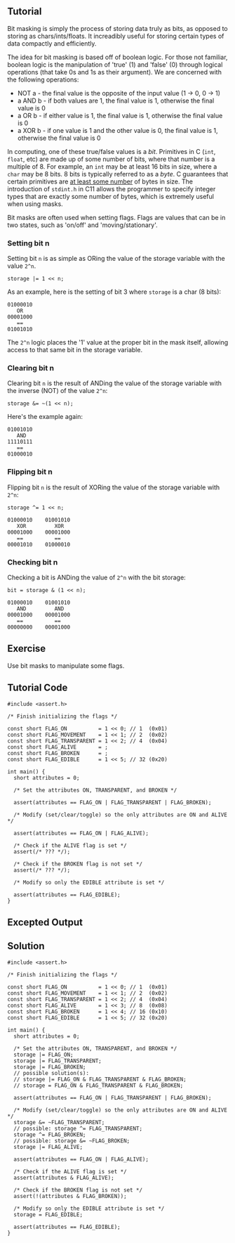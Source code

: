 Tutorial
--------

Bit masking is simply the process of storing data truly as bits, as opposed to storing as chars/ints/floats.  It increadibly useful for storing certain types of data compactly and efficiently.

The idea for bit masking is based off of boolean logic.  For those not familiar, boolean logic is the manipulation of 'true' (1) and 'false' (0) through logical operations (that take 0s and 1s as their argument).  We are concerned with the following operations:

* NOT a - the final value is the opposite of the input value (1 -> 0, 0 -> 1)
* a AND b - if both values are 1, the final value is 1, otherwise the final value is 0
* a OR b - if either value is 1, the final value is 1, otherwise the final value is 0
* a XOR b - if one value is 1 and the other value is 0, the final value is 1, otherwise the final value is 0

In computing, one of these true/false values is a *bit*.  Primitives in C (`int`, `float`, etc) are made up of some number of bits, where that number is a multiple of 8.  For example, an `int` may be at least 16 bits in size, where a `char` may be 8 bits.  8 bits is typically referred to as a *byte*.  C guarantees that certain primitives are [at least some number](http://en.wikipedia.org/wiki/C_data_types#Basic_types) of bytes in size.  The introduction of `stdint.h`  in C11 allows the programmer to specify integer types that are exactly some number of bytes, which is extremely useful when using masks.

Bit masks are often used when setting flags.  Flags are values that can be in two states, such as 'on/off' and 'moving/stationary'.

### Setting bit n

Setting bit `n` is as simple as ORing the value of the storage variable with the value `2^n`.

```
storage |= 1 << n;
```

As an example, here is the setting of bit 3 where `storage` is a char (8 bits):

```
01000010
   OR
00001000
   ==
01001010
```

The `2^n` logic places the '1' value at the proper bit in the mask itself, allowing access to that same bit in the storage variable.

### Clearing bit n

Clearing bit `n` is the result of ANDing the value of the storage variable with the inverse (NOT) of the value `2^n`:

```
storage &= ~(1 << n);
```

Here's the example again:

```
01001010
   AND
11110111
   ==
01000010
```

### Flipping bit n

Flipping bit `n` is the result of XORing the value of the storage variable with `2^n`:

```
storage ^= 1 << n;
```

```
01000010    01001010
   XOR         XOR
00001000    00001000
   ==          ==
00001010    01000010
```

### Checking bit n

Checking a bit is ANDing the value of `2^n` with the bit storage:

```
bit = storage & (1 << n);
```

```
01000010    01001010
   AND         AND
00001000    00001000
   ==          ==
00000000    00001000
```

Exercise
--------

Use bit masks to manipulate some flags.


Tutorial Code
-------------

    #include <assert.h>

    /* Finish initializing the flags */

    const short FLAG_ON          = 1 << 0; // 1  (0x01)
    const short FLAG_MOVEMENT    = 1 << 1; // 2  (0x02)
    const short FLAG_TRANSPARENT = 1 << 2; // 4  (0x04)
    const short FLAG_ALIVE       = ;
    const short FLAG_BROKEN      = ;
    const short FLAG_EDIBLE      = 1 << 5; // 32 (0x20)

    int main() {
      short attributes = 0;

      /* Set the attributes ON, TRANSPARENT, and BROKEN */

      assert(attributes == FLAG_ON | FLAG_TRANSPARENT | FLAG_BROKEN);

      /* Modify (set/clear/toggle) so the only attributes are ON and ALIVE */

      assert(attributes == FLAG_ON | FLAG_ALIVE);

      /* Check if the ALIVE flag is set */
      assert(/* ??? */);

      /* Check if the BROKEN flag is not set */
      assert(/* ??? */);

      /* Modify so only the EDIBLE attribute is set */

      assert(attributes == FLAG_EDIBLE);
    }


Excepted Output
---------------


Solution
--------

    #include <assert.h>

    /* Finish initializing the flags */

    const short FLAG_ON          = 1 << 0; // 1  (0x01)
    const short FLAG_MOVEMENT    = 1 << 1; // 2  (0x02)
    const short FLAG_TRANSPARENT = 1 << 2; // 4  (0x04)
    const short FLAG_ALIVE       = 1 << 3; // 8  (0x08)
    const short FLAG_BROKEN      = 1 << 4; // 16 (0x10)
    const short FLAG_EDIBLE      = 1 << 5; // 32 (0x20)

    int main() {
      short attributes = 0;

      /* Set the attributes ON, TRANSPARENT, and BROKEN */
      storage |= FLAG_ON;
      storage |= FLAG_TRANSPARENT;
      storage |= FLAG_BROKEN;
      // possible solution(s):
      // storage |= FLAG_ON & FLAG_TRANSPARENT & FLAG_BROKEN;
      // storage = FLAG_ON & FLAG_TRANSPARENT & FLAG_BROKEN;

      assert(attributes == FLAG_ON | FLAG_TRANSPARENT | FLAG_BROKEN);

      /* Modify (set/clear/toggle) so the only attributes are ON and ALIVE */
      storage &= ~FLAG_TRANSPARENT;
      // possible: storage ^= FLAG_TRANSPARENT;
      storage ^= FLAG_BROKEN;
      // possible: storage &= ~FLAG_BROKEN;
      storage |= FLAG_ALIVE;

      assert(attributes == FLAG_ON | FLAG_ALIVE);

      /* Check if the ALIVE flag is set */
      assert(attributes & FLAG_ALIVE);

      /* Check if the BROKEN flag is not set */
      assert(!(attributes & FLAG_BROKEN));

      /* Modify so only the EDIBLE attribute is set */
      storage = FLAG_EDIBLE;

      assert(attributes == FLAG_EDIBLE);
    }
